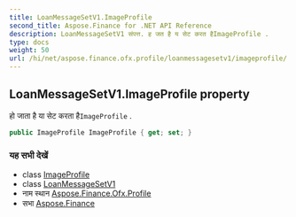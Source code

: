 ```yaml
---
title: LoanMessageSetV1.ImageProfile
second_title: Aspose.Finance for .NET API Reference
description: LoanMessageSetV1 संपत्त. ह जत है य सेट करत हैImageProfile .
type: docs
weight: 50
url: /hi/net/aspose.finance.ofx.profile/loanmessagesetv1/imageprofile/
---
```

## LoanMessageSetV1.ImageProfile property

हो जाता है या सेट करता है`ImageProfile` .

```csharp
public ImageProfile ImageProfile { get; set; }
```

### यह सभी देखें

* class [ImageProfile](../../imageprofile/)
* class [LoanMessageSetV1](../)
* नाम स्थान [Aspose.Finance.Ofx.Profile](../../loanmessagesetv1/)
* सभा [Aspose.Finance](../../../)


